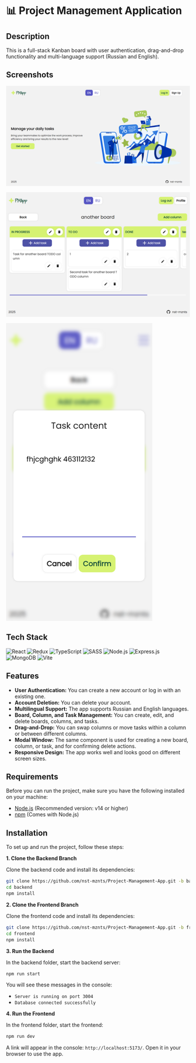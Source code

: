# 📊 Project Management Application

## Description

This is a full-stack Kanban board with user authentication, drag-and-drop functionality and multi-language support (Russian and English).

## Screenshots

![project image large screen](https://github.com/nst-mznts/Project-Management-App/blob/frontend/public/Project_Management_App.png)

![project image medium screen](https://github.com/nst-mznts/Project-Management-App/blob/frontend/public/Project_Management_App_medium.png)

![project image small screen](https://github.com/nst-mznts/Project-Management-App/blob/frontend/public/Project_Management_App_small.png)

## Tech Stack
![React](https://img.shields.io/badge/react-%2320232a.svg?style=for-the-badge&logo=react&logoColor=%2361DAFB)
![Redux](https://img.shields.io/badge/Redux-593D88?style=for-the-badge&logo=redux&logoColor=white)
![TypeScript](https://img.shields.io/badge/TypeScript-007ACC?style=for-the-badge&logo=typescript&logoColor=white)
![SASS](https://img.shields.io/badge/Sass-CC6699?style=for-the-badge&logo=sass&logoColor=white)
![Node.js](https://img.shields.io/badge/Node%20js-339933?style=for-the-badge&logo=nodedotjs&logoColor=white)
![Express.js](https://img.shields.io/badge/Express%20js-000000?style=for-the-badge&logo=express&logoColor=white)
![MongoDB](https://img.shields.io/badge/MongoDB-4EA94B?style=for-the-badge&logo=mongodb&logoColor=white)
![Vite](https://img.shields.io/badge/vite-%23646CFF.svg?style=for-the-badge&logo=vite&logoColor=white)

## Features

- **User Authentication:** You can create a new account or log in with an existing one.
- **Account Deletion:** You can delete your account.
- **Multilingual Support:** The app supports Russian and English languages.
- **Board, Column, and Task Management:** You can create, edit, and delete boards, columns, and tasks.
- **Drag-and-Drop:** You can swap columns or move tasks within a column or between different columns.
- **Modal Window:** The same component is used for creating a new board, column, or task, and for confirming delete actions.
- **Responsive Design:** The app works well and looks good on different screen sizes.

## Requirements

Before you can run the project, make sure you have the following installed on your machine:

- [Node.js](https://nodejs.org/) (Recommended version: v14 or higher)
- [npm](https://www.npmjs.com/) (Comes with Node.js)

## Installation

To set up and run the project, follow these steps:

**1. Clone the Backend Branch**

Clone the backend code and install its dependencies:

   ```bash
   git clone https://github.com/nst-mznts/Project-Management-App.git -b backend
   cd backend
   npm install
   ```

**2. Clone the Frontend Branch**

   Clone the frontend code and install its dependencies:
   
   ```bash
   git clone https://github.com/nst-mznts/Project-Management-App.git -b frontend
   cd frontend
   npm install
   ```

**3. Run the Backend**

In the backend folder, start the backend server:

   ```bash
   npm run start
   ```

   You will see these messages in the console:
   - `Server is running on port 3004`
   - `Database connected successfully`

**4. Run the Frontend**

   In the frontend folder, start the frontend:
   
   ```bash
   npm run dev
   ```

A link will appear in the console: `http://localhost:5173/`. Open it in your browser to use the app.
